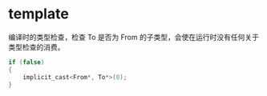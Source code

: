 # template

编译时的类型检查，检查 To 是否为 From 的子类型，会使在运行时没有任何关于类型检查的消费。

```c++
if (false)
{
    implicit_cast<From*, To*>(0);
}
```